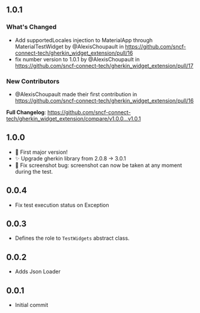 ## 1.0.1

### What's Changed
* Add supportedLocales injection to MaterialApp through MaterialTestWidget by @AlexisChoupault in https://github.com/sncf-connect-tech/gherkin_widget_extension/pull/16
* fix number version to 1.0.1 by @AlexisChoupault in https://github.com/sncf-connect-tech/gherkin_widget_extension/pull/17

### New Contributors
* @AlexisChoupault made their first contribution in https://github.com/sncf-connect-tech/gherkin_widget_extension/pull/16

**Full Changelog**: https://github.com/sncf-connect-tech/gherkin_widget_extension/compare/v1.0.0...v1.0.1
  
## 1.0.0

* 🎉 First major version!
* ✨ Upgrade gherkin library from 2.0.8 -> 3.0.1
* 🐞 Fix screenshot bug: screenshot can now be taken at any moment during the test.

## 0.0.4

* Fix test execution status on Exception

## 0.0.3

* Defines the role to `TestWidgets` abstract class.

## 0.0.2

* Adds Json Loader

## 0.0.1

* Initial commit
